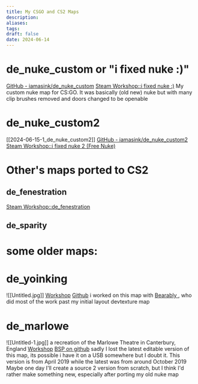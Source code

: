 ```yaml
---
title: My CSGO and CS2 Maps
description: 
aliases: 
tags: 
draft: false
date: 2024-06-14
---
```

# de_nuke_custom or "i fixed nuke :)"
[GitHub - iamasink/de\_nuke\_custom](https://github.com/iamasink/de_nuke_custom)
[Steam Workshop::i fixed nuke :)](https://steamcommunity.com/sharedfiles/filedetails/?id=1760139239)
My custom nuke map for CS:GO. It was basically (old new) nuke but with many clip brushes removed and doors changed to be openable

# de_nuke_custom2
[[2024-06-15-1_de_nuke_custom2]]
[GitHub - iamasink/de\_nuke\_custom2](https://github.com/iamasink/de_nuke_custom2)
[Steam Workshop::i fixed nuke 2 (Free Nuke)](https://steamcommunity.com/sharedfiles/filedetails/?id=3267259025)


# Other's maps ported to CS2
## de_fenestration
[Steam Workshop::de\_fenestration](https://steamcommunity.com/sharedfiles/filedetails/?id=3282180842)

## de_sparity



# some older maps:


# de_yoinking
![[Untitled.jpg]]
[Workshop](https://steamcommunity.com/sharedfiles/filedetails/?id=2515182620)
[Github](https://github.com/iamasink/de_yoinking)
i worked on this map with [Bearably ](https://github.com/Bearably), who did most of the work past my initial layout devtexture map
# de_marlowe
![[Untitled-1.jpg]]
a recreation of the Marlowe Theatre in Canterbury, England
[Workshop](https://steamcommunity.com/sharedfiles/filedetails/changelog/1710722078)
[BSP on github](https://github.com/iamasink/de_marlowe)
sadly I lost the latest editable version of this map, its possible i have it on a USB somewhere but I doubt it. This version is from April 2019 while the latest was from around October 2019
Maybe one day I'll create a source 2 version from scratch, but I think I'd rather make something new, especially after porting my old nuke map